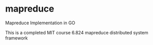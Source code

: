 # mapreduce
Mapreduce Implementation in GO

This is a completed MIT course 6.824 mapreduce distributed system framework
